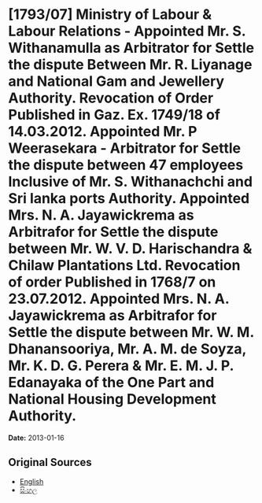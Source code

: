 # [1793/07] Ministry of Labour & Labour Relations - Appointed Mr. S. Withanamulla as Arbitrator for Settle the dispute Between Mr. R. Liyanage and National Gam and Jewellery Authority. Revocation of Order Published in Gaz. Ex. 1749/18 of 14.03.2012. Appointed Mr. P Weerasekara - Arbitrator for Settle the dispute between 47 employees Inclusive of Mr. S. Withanachchi and Sri lanka ports Authority. Appointed Mrs. N. A. Jayawickrema as Arbitrafor for Settle the dispute between Mr. W. V. D. Harischandra & Chilaw Plantations Ltd. Revocation of order Published in 1768/7 on 23.07.2012. Appointed Mrs. N. A. Jayawickrema as Arbitrafor for Settle the dispute between Mr. W. M. Dhanansooriya, Mr. A. M. de Soyza, Mr. K. D. G. Perera & Mr. E. M. J. P. Edanayaka of the One Part and National Housing Development Authority.

**Date:** 2013-01-16

## Original Sources

- [English](https://documents.gov.lk/view/extra-gazettes/2013/1/1793-07_E.pdf)
- [සිංහල](https://documents.gov.lk/view/extra-gazettes/2013/1/1793-07_S.pdf)
